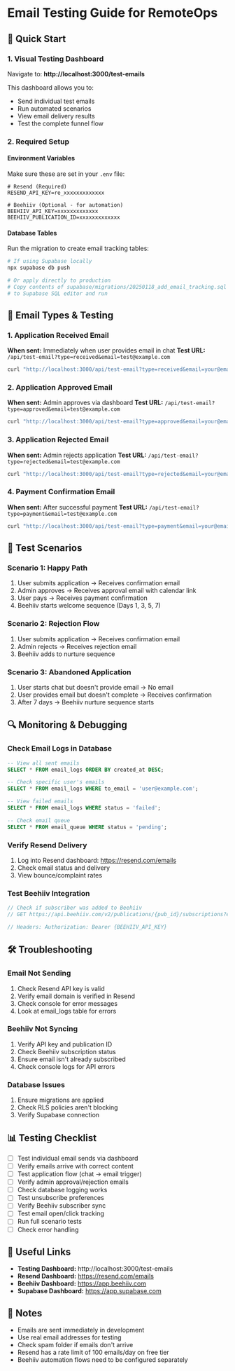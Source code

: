 # Email Testing Guide for RemoteOps

## 🚀 Quick Start

### 1. Visual Testing Dashboard
Navigate to: **http://localhost:3000/test-emails**

This dashboard allows you to:
- Send individual test emails
- Run automated scenarios
- View email delivery results
- Test the complete funnel flow

### 2. Required Setup

#### Environment Variables
Make sure these are set in your `.env` file:
```env
# Resend (Required)
RESEND_API_KEY=re_xxxxxxxxxxxxx

# Beehiiv (Optional - for automation)
BEEHIIV_API_KEY=xxxxxxxxxxxxx
BEEHIIV_PUBLICATION_ID=xxxxxxxxxxxxx
```

#### Database Tables
Run the migration to create email tracking tables:
```bash
# If using Supabase locally
npx supabase db push

# Or apply directly to production
# Copy contents of supabase/migrations/20250118_add_email_tracking.sql
# to Supabase SQL editor and run
```

## 📧 Email Types & Testing

### 1. Application Received Email
**When sent:** Immediately when user provides email in chat
**Test URL:** `/api/test-email?type=received&email=test@example.com`

```bash
curl "http://localhost:3000/api/test-email?type=received&email=your@email.com&name=John"
```

### 2. Application Approved Email
**When sent:** Admin approves via dashboard
**Test URL:** `/api/test-email?type=approved&email=test@example.com`

```bash
curl "http://localhost:3000/api/test-email?type=approved&email=your@email.com&name=John"
```

### 3. Application Rejected Email
**When sent:** Admin rejects application
**Test URL:** `/api/test-email?type=rejected&email=test@example.com`

```bash
curl "http://localhost:3000/api/test-email?type=rejected&email=your@email.com&name=John"
```

### 4. Payment Confirmation Email
**When sent:** After successful payment
**Test URL:** `/api/test-email?type=payment&email=test@example.com`

```bash
curl "http://localhost:3000/api/test-email?type=payment&email=your@email.com&name=John"
```

## 🧪 Test Scenarios

### Scenario 1: Happy Path
1. User submits application → Receives confirmation email
2. Admin approves → Receives approval email with calendar link
3. User pays → Receives payment confirmation
4. Beehiiv starts welcome sequence (Days 1, 3, 5, 7)

### Scenario 2: Rejection Flow
1. User submits application → Receives confirmation email
2. Admin rejects → Receives rejection email
3. Beehiiv adds to nurture sequence

### Scenario 3: Abandoned Application
1. User starts chat but doesn't provide email → No email
2. User provides email but doesn't complete → Receives confirmation
3. After 7 days → Beehiiv nurture sequence starts

## 🔍 Monitoring & Debugging

### Check Email Logs in Database
```sql
-- View all sent emails
SELECT * FROM email_logs ORDER BY created_at DESC;

-- Check specific user's emails
SELECT * FROM email_logs WHERE to_email = 'user@example.com';

-- View failed emails
SELECT * FROM email_logs WHERE status = 'failed';

-- Check email queue
SELECT * FROM email_queue WHERE status = 'pending';
```

### Verify Resend Delivery
1. Log into Resend dashboard: https://resend.com/emails
2. Check email status and delivery
3. View bounce/complaint rates

### Test Beehiiv Integration
```javascript
// Check if subscriber was added to Beehiiv
// GET https://api.beehiiv.com/v2/publications/{pub_id}/subscriptions?email=test@example.com

// Headers: Authorization: Bearer {BEEHIIV_API_KEY}
```

## 🛠️ Troubleshooting

### Email Not Sending
1. Check Resend API key is valid
2. Verify email domain is verified in Resend
3. Check console for error messages
4. Look at email_logs table for errors

### Beehiiv Not Syncing
1. Verify API key and publication ID
2. Check Beehiiv subscription status
3. Ensure email isn't already subscribed
4. Check console logs for API errors

### Database Issues
1. Ensure migrations are applied
2. Check RLS policies aren't blocking
3. Verify Supabase connection

## 📊 Testing Checklist

- [ ] Test individual email sends via dashboard
- [ ] Verify emails arrive with correct content
- [ ] Test application flow (chat → email trigger)
- [ ] Verify admin approval/rejection emails
- [ ] Check database logging works
- [ ] Test unsubscribe preferences
- [ ] Verify Beehiiv subscriber sync
- [ ] Test email open/click tracking
- [ ] Run full scenario tests
- [ ] Check error handling

## 🔗 Useful Links

- **Testing Dashboard:** http://localhost:3000/test-emails
- **Resend Dashboard:** https://resend.com/emails
- **Beehiiv Dashboard:** https://app.beehiiv.com
- **Supabase Dashboard:** https://app.supabase.com

## 📝 Notes

- Emails are sent immediately in development
- Use real email addresses for testing
- Check spam folder if emails don't arrive
- Resend has a rate limit of 100 emails/day on free tier
- Beehiiv automation flows need to be configured separately